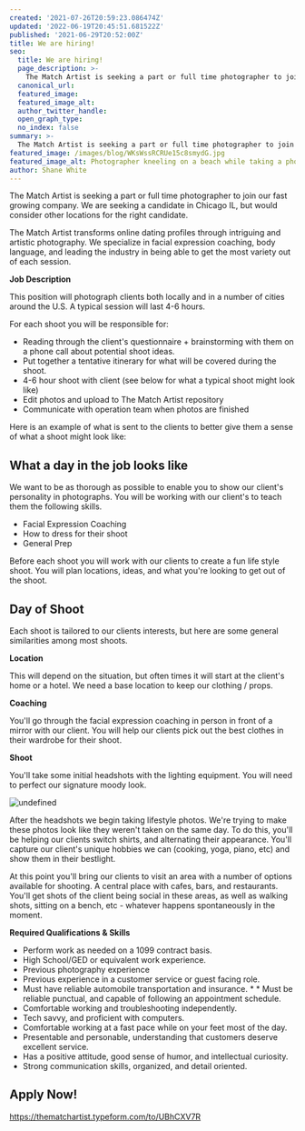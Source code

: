 ```yaml
---
created: '2021-07-26T20:59:23.086474Z'
updated: '2022-06-19T20:45:51.681522Z'
published: '2021-06-29T20:52:00Z'
title: We are hiring!
seo:
  title: We are hiring!
  page_description: >-
    The Match Artist is seeking a part or full time photographer to join our fast growing company.
  canonical_url:
  featured_image:
  featured_image_alt:
  author_twitter_handle:
  open_graph_type:
  no_index: false
summary: >-
  The Match Artist is seeking a part or full time photographer to join our fast growing company. We are seeking a candidate in Chicago IL, but would consider other locations for the right candidate. The Match Artist transforms online dating profiles through intriguing and artistic photography. We specialize in facial ...
featured_image: /images/blog/WKsWssRCRUe15c8smydG.jpg
featured_image_alt: Photographer kneeling on a beach while taking a photo
author: Shane White
---
```


<p>The Match Artist is seeking a part or full time photographer to join our fast growing company. We are seeking a candidate in Chicago IL, but would consider other locations for the right candidate.</p>
<p>The Match Artist transforms online dating profiles through intriguing and artistic photography. We specialize in facial expression coaching, body language, and leading the industry in being able to get the most variety out of each session.</p>
<p><strong>Job Description</strong></p>
<p>This position will photograph clients both locally and in a number of cities around the U.S. A typical session will last 4-6 hours.</p>
<p>For each shoot you will be responsible for:</p>
<ul>
<li>Reading through the client's questionnaire + brainstorming with them on a phone call about potential shoot ideas.</li>
<li>Put together a tentative itinerary for what will be covered during the shoot.</li>
<li>4-6 hour shoot with client (see below for what a typical shoot might look like)</li>
<li>Edit photos and upload to The Match Artist repository</li>
<li>Communicate with operation team when photos are finished</li>
</ul>
<p>Here is an example of what is sent to the clients to better give them a sense of what a shoot might look like:</p>
<h2>What a day in the job looks like</h2>
<p>We want to be as thorough as possible to enable you to show our client's personality in photographs. You will be working with our client's to teach them the following skills.</p>
<ul>
<li>Facial Expression Coaching</li>
<li>How to dress for their shoot</li>
<li>General Prep</li>
</ul>
<p>Before each shoot you will work with our clients to create a fun life style shoot. You will plan locations, ideas, and what you're looking to get out of the shoot.</p>
<h2>Day of Shoot</h2>
<p>Each shoot is tailored to our clients interests, but here are some general similarities among most shoots.</p>
<p><strong>Location</strong></p>
<p>This will depend on the situation, but often times it will start at the client's home or a hotel. We need a base location to keep our clothing / props.</p>
<p><strong>Coaching</strong></p>
<p>You'll go through the facial expression coaching in person in front of a mirror with our client. You will help our clients pick out the best clothes in their wardrobe for their shoot.</p>
<p><strong>Shoot</strong></p>
<p>You'll take some initial headshots with the lighting equipment. You will need to perfect our signature moody look.</p>
<p><img src="https://cdn.buttercms.com/VDLJcD8iSWO145BNbCcr" alt="undefined" /></p>
<p>After the headshots we begin taking lifestyle photos. We're trying to make these photos look like they weren't taken on the same day. To do this, you'll be helping our clients switch shirts, and alternating their appearance. You'll capture our client's unique hobbies we can (cooking, yoga, piano, etc) and show them in their bestlight.</p>
<p>At this point you'll bring our clients to visit an area with a number of options available for shooting. A central place with cafes, bars, and restaurants. You'll get shots of the client being social in these areas, as well as walking shots, sitting on a bench, etc - whatever happens spontaneously in the moment.</p>
<p><strong>Required Qualifications &amp; Skills</strong></p>
<ul>
<li>Perform work as needed on a 1099 contract basis.</li>
<li>High School/GED or equivalent work experience.</li>
<li>Previous photography experience</li>
<li>Previous experience in a customer service or guest facing role.</li>
<li>Must have reliable automobile transportation and insurance. * * Must be reliable punctual, and capable of following an appointment schedule.</li>
<li>Comfortable working and troubleshooting independently.</li>
<li>Tech savvy, and proficient with computers.</li>
<li>Comfortable working at a fast pace while on your feet most of the day.</li>
<li>Presentable and personable, understanding that customers deserve excellent service.</li>
<li>Has a positive attitude, good sense of humor, and intellectual curiosity.</li>
<li>Strong communication skills, organized, and detail oriented.</li>
</ul>
<h2>Apply Now!</h2>
<p><a href="https://thematchartist.typeform.com/to/UBhCXV7R">https://thematchartist.typeform.com/to/UBhCXV7R</a></p>
